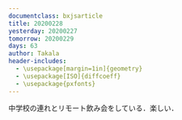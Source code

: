```yaml
---
documentclass: bxjsarticle
title: 20200228
yesterday: 20200227
tomorrow: 20200229
days: 63
author: Takala
header-includes:
  - \usepackage[margin=1in]{geometry}
  - \usepackage[ISO]{diffcoeff}
  - \usepackage{pxfonts}
---
```


中学校の連れとリモート飲み会をしている．楽しい．